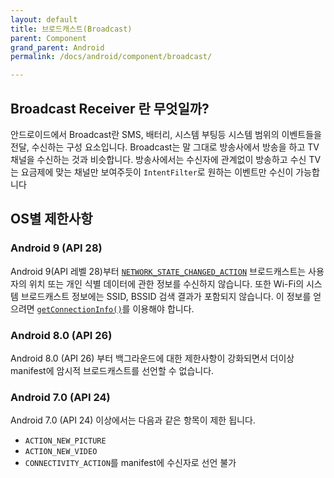 ```yaml
---
layout: default
title: 브로드캐스트(Broadcast)
parent: Component
grand_parent: Android
permalink: /docs/android/component/broadcast/

---
```


## Broadcast Receiver 란 무엇일까?

안드로이드에서 Broadcast란 SMS, 배터리, 시스템 부팅등 시스템 범위의 이벤트들을 전달, 수신하는 구성 요소입니다. Broadcast는 말 그대로 방송사에서 방송을 하고 TV 채널을 수신하는 것과 비슷합니다. 방송사에서는 수신자에 관계없이 방송하고 수신 TV는 요금제에 맞는 채널만 보여주듯이 `IntentFilter`로 원하는 이벤트만 수신이 가능합니다

##  OS별 제한사항

### Android 9 (API 28)

Android 9(API 레벨 28)부터 [`NETWORK_STATE_CHANGED_ACTION`](https://developer.android.com/reference/android/net/wifi/WifiManager?hl=ko#NETWORK_STATE_CHANGED_ACTION) 브로드캐스트는 사용자의 위치 또는 개인 식별 데이터에 관한 정보를 수신하지 않습니다. 또한 Wi-Fi의 시스템 브로드캐스트 정보에는 SSID, BSSID 검색 결과가 포함되지 않습니다. 이 정보를 얻으려면 [`getConnectionInfo()`](https://developer.android.com/reference/android/net/wifi/WifiManager?hl=ko#getConnectionInfo())를 이용해야 합니다.



### Android 8.0 (API 26)

Android 8.0 (API 26) 부터 백그라운드에 대한 제한사항이 강화되면서 더이상 manifest에 암시적 브로드캐스트를 선언할 수 없습니다. 



### Android 7.0 (API 24)

Android 7.0 (API 24) 이상에서는 다음과 같은 항목이 제한 됩니다.

- `ACTION_NEW_PICTURE`
- `ACTION_NEW_VIDEO`
- `CONNECTIVITY_ACTION`를 manifest에 수신자로 선언 불가






